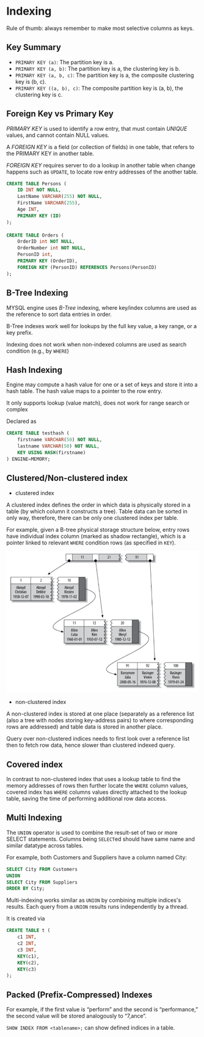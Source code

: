 # Indexing

Rule of thumb: always remember to make most selective columns as keys.

## Key Summary

* `PRIMARY KEY (a)`: The partition key is a.
* `PRIMARY KEY (a, b)`: The partition key is a, the clustering key is b.
* `PRIMARY KEY (a, b, c)`: The partition key is a, the composite clustering key is (b, c).
* `PRIMARY KEY ((a, b), c)`: The composite partition key is (a, b), the clustering key is c.


## Foreign Key vs Primary Key

*PRIMARY KEY* is used to identify a row entry, that must contain *UNIQUE* values, and cannot contain NULL values.

A *FOREIGN KEY* is a field (or collection of fields) in one table, that refers to the PRIMARY KEY in another table.

*FOREIGN KEY* requires server to do a lookup in another table when change happens such as `UPDATE`, to locate row entry addresses of the another table.

```sql
CREATE TABLE Persons (
    ID INT NOT NULL,
    LastName VARCHAR(255) NOT NULL,
    FirstName VARCHAR(255),
    Age INT,
    PRIMARY KEY (ID)
); 

CREATE TABLE Orders (
    OrderID int NOT NULL,
    OrderNumber int NOT NULL,
    PersonID int,
    PRIMARY KEY (OrderID),
    FOREIGN KEY (PersonID) REFERENCES Persons(PersonID)
); 
```

## B-Tree Indexing

MYSQL engine uses *B-Tree* indexing, where key/index columns are used as the reference to sort data entries in order.

B-Tree indexes work well for lookups by the full key value, a key range, or a key prefix.

Indexing does not work when non-indexed columns are used as search condition (e.g., by `WHERE`)

## Hash Indexing

Engine may compute a hash value for one or a set of keys and store it into a hash table. The hash value maps to a pointer to the row entry.

It only supports lookup (value match), does not work for range search or complex 

Declared as
```sql
CREATE TABLE testhash (
    firstname VARCHAR(50) NOT NULL,
    lastname VARCHAR(50) NOT NULL,
    KEY USING HASH(firstname)
) ENGINE=MEMORY;
```

## Clustered/Non-clustered index

* clustered index

A clustered index defines the order in which data is physically stored in a table (by which column it constructs a tree). Table data can be sorted in only way, therefore, there can be only one clustered index per table.

For example, given a B-tree physical storage structure below, entry rows have individual index column (marked as shadow rectangle), which is a pointer linked to relevant `WHERE` condition rows (as specified in `KEY`).

![clustered_indexing](imgs/clustered_indexing.png "clustered_indexing")

* non-clustered index

A non-clustered index is stored at one place (separately as a reference list (also a tree with nodes storing key-address pairs) to where corresponding rows are addressed) and table data is stored in another place.

Query over non-clustered indices needs to first look over a reference list then to fetch row data, hence slower than clustered indexed query.

## Covered index

In contrast to non-clustered index that uses a lookup table to find the memory addresses of rows then further locate the `WHERE` column values, covered index has `WHERE` columns values directly attached to the lookup table, saving the time of performing additional row data access.

## Multi Indexing

The `UNION` operator is used to combine the result-set of two or more SELECT statements. Columns being `SELECT`ed should have same name and similar datatype across tables.

For example, both Customers and Suppliers have a column named City: 
```sql
SELECT City FROM Customers
UNION
SELECT City FROM Suppliers
ORDER BY City;
```

Multi-indexing works similar as `UNION` by combining multiple indices's results. Each query from a `UNION` results runs independently by a thread. 

It is created via 
```sql
CREATE TABLE t (
    c1 INT,
    c2 INT,
    c3 INT,
    KEY(c1),
    KEY(c2),
    KEY(c3)
);
```

## Packed (Prefix-Compressed) Indexes

For example, if the first value is
“perform” and the second is “performance,” the second value will be stored analogously to “7,ance”.

`SHOW INDEX FROM <tablename>;` can show defined indices in a table. 

